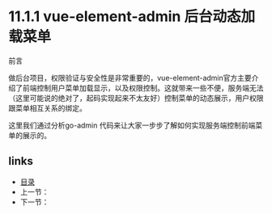 

# 11.1.1 vue-element-admin 后台动态加载菜单

前言

做后台项目，权限验证与安全性是非常重要的，vue-element-admin官方主要介绍了前端控制用户菜单加载显示，以及权限控制。这就带来一些不便，服务端无法（这里可能说的绝对了，起码实现起来不太友好）控制菜单的动态展示，用户权限跟菜单相互关系的绑定。

这里我们通过分析go-admin 代码来让大家一步步了解如何实现服务端控制前端菜单的展示的。







## links

- [目录](https://github.com/guyan0319/golang_development_notes/blob/master/zh/preface.md)
- 上一节：
- 下一节：

